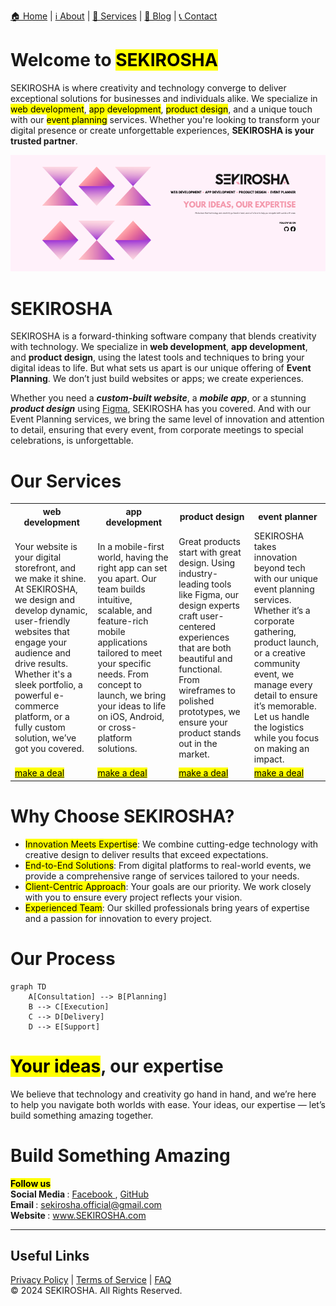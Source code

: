 [🏠 Home](https://github.com/sekirosha/home/blob/main/README.md#welcome-to-sekirosha) | [ℹ️ About](https://github.com/sekirosha/about_sekirosha?tab=readme-ov-file#about_sekirosha) | [💼 Services](https://github.com/sekirosha/home/blob/main/README.md#our-services) | [📝 Blog](https://www.facebook.com/profile.php?id=61571348574848) | [📞 Contact](https://github.com/sekirosha/home/blob/main/README.md#build-something-amazing)

# Welcome to <mark>SEKIROSHA</mark>
SEKIROSHA is where creativity and technology converge to deliver exceptional solutions for businesses and individuals alike. We specialize in <mark>web development</mark>, <mark>app development</mark>, <mark>product design</mark>, and a unique touch with our <mark>event planning</mark> services. Whether you're looking to transform your digital presence or create unforgettable experiences, **SEKIROSHA is your trusted partner**.

![image alt](https://github.com/sekirosha/home/blob/main/1.png?raw=true ) 

# SEKIROSHA 
SEKIROSHA is a forward-thinking software company that blends creativity with technology. We specialize in **web development**, **app development**, and **product design**, using the latest tools and techniques to bring your digital ideas to life. But what sets us apart is our unique offering of **Event Planning**. We don’t just build websites or apps; we create experiences.

Whether you need a <i><b>custom-built website</i></b>, a <i><b>mobile app</i></b>, or a stunning <i><b>product design</i></b> using <a href="https://www.figma.com/">Figma</a>, SEKIROSHA has you covered. And with our Event Planning services, we bring the same level of innovation and attention to detail, ensuring that every event, from corporate meetings to special celebrations, is unforgettable.

# Our Services
<table>
  <tr>
    <th>web development</th>
    <th>app development</th>
    <th>product design</th>
    <th>event planner</th>
  </tr>
  <tr>
    <td>Your website is your digital storefront, and we make it shine. At SEKIROSHA, we design and develop dynamic, user-friendly websites that engage your audience and drive results. 
        Whether it's a sleek portfolio, a powerful e-commerce platform, or a fully custom solution, we’ve got you covered.</td>
    <td>In a mobile-first world, having the right app can set you apart. Our team builds intuitive, scalable, and feature-rich mobile applications tailored to meet your specific needs. 
        From concept to launch, we bring your ideas to life on iOS, Android, or cross-platform solutions.</td>
    <td>Great products start with great design. Using industry-leading tools like Figma, our design experts craft user-centered experiences that are both beautiful and functional. From 
        wireframes to polished prototypes, we ensure your product stands out in the market.</td>
    <td>SEKIROSHA takes innovation beyond tech with our unique event planning services. Whether it’s a corporate gathering, product launch, or a creative community event, we manage every 
        detail to ensure it’s memorable. Let us handle the logistics while you focus on making an impact. </td>
  </tr>
  <tr>
    <td><a href="#"><mark>make a deal</mark></a></td>
    <td><a href="#"><mark>make a deal</mark></a></td>
    <td><a href="#"><mark>make a deal</mark></a></td>
    <td><a href="#"><mark>make a deal</mark></a></td>
  </tr>
</table>

# Why Choose SEKIROSHA?
<ul>
  <li><mark>Innovation Meets Expertise</mark>: We combine cutting-edge technology with creative design to deliver results that exceed expectations.</li>
  <li><mark>End-to-End Solutions</mark>: From digital platforms to real-world events, we provide a comprehensive range of services tailored to your needs.</li>
  <li><mark>Client-Centric Approach</mark>: Your goals are our priority. We work closely with you to ensure every project reflects your vision.</li>
  <li><mark>Experienced Team</mark>: Our skilled professionals bring years of expertise and a passion for innovation to every project.</li>
</ul>

# Our Process
```mermaid
graph TD
    A[Consultation] --> B[Planning]
    B --> C[Execution]
    C --> D[Delivery]
    D --> E[Support]
```

# <mark>Your ideas</mark>, our expertise 
We believe that technology and creativity go hand in hand, and we’re here to help you navigate both worlds with ease. Your ideas, our expertise — let’s build something amazing together.

# Build Something Amazing
<mark>**Follow us**</mark> <br>
<b> Social Media </b> : <a href="https://www.facebook.com/profile.php?id=61571348574848"> Facebook </a>, <a href="https://github.com/sekirosha">GitHub</a>
<br> <b> Email </b> : <u>sekirosha.official@gmail.com </u> <br>
<b> Website </b> : www.SEKIROSHA.com

---
## Useful Links
[Privacy Policy](#) | [Terms of Service](#) | [FAQ](#) <br>
© 2024 SEKIROSHA. All Rights Reserved.
